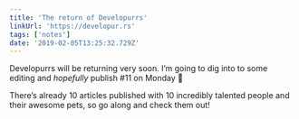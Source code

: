 ```yaml
---
title: 'The return of Developurrs'
linkUrl: 'https://developur.rs'
tags: ['notes'] 
date: '2019-02-05T13:25:32.729Z'
---
```

Developurrs will be returning very soon. I’m going to dig into to some editing and *hopefully* publish #11 on Monday 🎉

There’s already 10 articles published with 10 incredibly talented people and their awesome pets, so go along and check them out! 